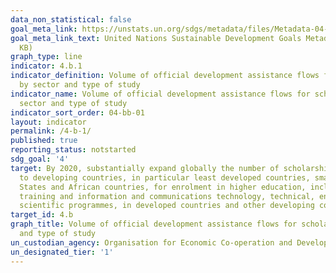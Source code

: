 ```yaml
---
data_non_statistical: false
goal_meta_link: https://unstats.un.org/sdgs/metadata/files/Metadata-04-0B-01.pdf
goal_meta_link_text: United Nations Sustainable Development Goals Metadata (PDF 211
  KB)
graph_type: line
indicator: 4.b.1
indicator_definition: Volume of official development assistance flows for scholarships
  by sector and type of study
indicator_name: Volume of official development assistance flows for scholarships by
  sector and type of study
indicator_sort_order: 04-bb-01
layout: indicator
permalink: /4-b-1/
published: true
reporting_status: notstarted
sdg_goal: '4'
target: By 2020, substantially expand globally the number of scholarships available
  to developing countries, in particular least developed countries, small island developing
  States and African countries, for enrolment in higher education, including vocational
  training and information and communications technology, technical, engineering and
  scientific programmes, in developed countries and other developing countries
target_id: 4.b
graph_title: Volume of official development assistance flows for scholarships by sector
  and type of study
un_custodian_agency: Organisation for Economic Co-operation and Development (OECD)
un_designated_tier: '1'
---
```

